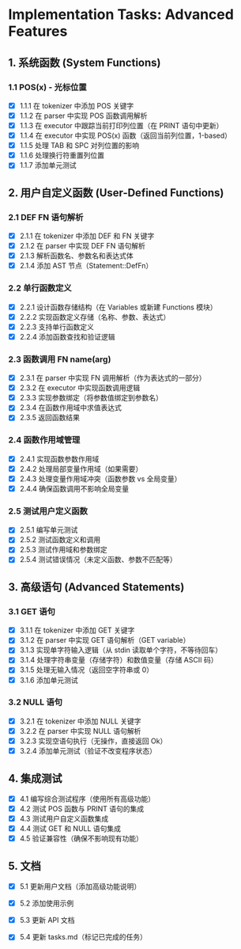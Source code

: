 # Implementation Tasks: Advanced Features

## 1. 系统函数 (System Functions)

### 1.1 POS(x) - 光标位置
- [x] 1.1.1 在 tokenizer 中添加 POS 关键字
- [x] 1.1.2 在 parser 中实现 POS 函数调用解析
- [x] 1.1.3 在 executor 中跟踪当前打印列位置（在 PRINT 语句中更新）
- [x] 1.1.4 在 executor 中实现 POS(x) 函数（返回当前列位置，1-based）
- [x] 1.1.5 处理 TAB 和 SPC 对列位置的影响
- [x] 1.1.6 处理换行符重置列位置
- [x] 1.1.7 添加单元测试

## 2. 用户自定义函数 (User-Defined Functions)

### 2.1 DEF FN 语句解析
- [x] 2.1.1 在 tokenizer 中添加 DEF 和 FN 关键字
- [x] 2.1.2 在 parser 中实现 DEF FN 语句解析
- [x] 2.1.3 解析函数名、参数名和表达式体
- [x] 2.1.4 添加 AST 节点（Statement::DefFn）

### 2.2 单行函数定义
- [x] 2.2.1 设计函数存储结构（在 Variables 或新建 Functions 模块）
- [x] 2.2.2 实现函数定义存储（名称、参数、表达式）
- [x] 2.2.3 支持单行函数定义
- [x] 2.2.4 添加函数查找和验证逻辑

### 2.3 函数调用 FN name(arg)
- [x] 2.3.1 在 parser 中实现 FN 调用解析（作为表达式的一部分）
- [x] 2.3.2 在 executor 中实现函数调用逻辑
- [x] 2.3.3 实现参数绑定（将参数值绑定到参数名）
- [x] 2.3.4 在函数作用域中求值表达式
- [x] 2.3.5 返回函数结果

### 2.4 函数作用域管理
- [x] 2.4.1 实现函数参数作用域
- [x] 2.4.2 处理局部变量作用域（如果需要）
- [x] 2.4.3 处理变量作用域冲突（函数参数 vs 全局变量）
- [x] 2.4.4 确保函数调用不影响全局变量

### 2.5 测试用户定义函数
- [x] 2.5.1 编写单元测试
- [x] 2.5.2 测试函数定义和调用
- [x] 2.5.3 测试作用域和参数绑定
- [x] 2.5.4 测试错误情况（未定义函数、参数不匹配等）

## 3. 高级语句 (Advanced Statements)

### 3.1 GET 语句
- [x] 3.1.1 在 tokenizer 中添加 GET 关键字
- [x] 3.1.2 在 parser 中实现 GET 语句解析（GET variable）
- [x] 3.1.3 实现单字符输入逻辑（从 stdin 读取单个字符，不等待回车）
- [x] 3.1.4 处理字符串变量（存储字符）和数值变量（存储 ASCII 码）
- [x] 3.1.5 处理无输入情况（返回空字符串或 0）
- [x] 3.1.6 添加单元测试

### 3.2 NULL 语句
- [x] 3.2.1 在 tokenizer 中添加 NULL 关键字
- [x] 3.2.2 在 parser 中实现 NULL 语句解析
- [x] 3.2.3 实现空语句执行（无操作，直接返回 Ok）
- [x] 3.2.4 添加单元测试（验证不改变程序状态）

## 4. 集成测试

- [x] 4.1 编写综合测试程序（使用所有高级功能）
- [x] 4.2 测试 POS 函数与 PRINT 语句的集成
- [x] 4.3 测试用户自定义函数集成
- [x] 4.4 测试 GET 和 NULL 语句集成
- [x] 4.5 验证兼容性（确保不影响现有功能）

## 5. 文档

- [x] 5.1 更新用户文档（添加高级功能说明）
- [x] 5.2 添加使用示例
- [x] 5.3 更新 API 文档
- [x] 5.4 更新 tasks.md（标记已完成的任务）

